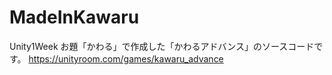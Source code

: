 # MadeInKawaru

Unity1Week お題「かわる」で作成した「かわるアドバンス」のソースコードです。
https://unityroom.com/games/kawaru_advance
